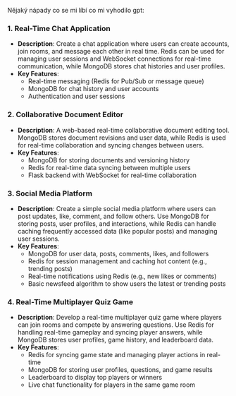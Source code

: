 Nějaký nápady co se mi líbí co mi vyhodilo gpt:

### 1. **Real-Time Chat Application**
   - **Description**: Create a chat application where users can create accounts, join rooms, and message each other in real time. Redis can be used for managing user sessions and WebSocket connections for real-time communication, while MongoDB stores chat histories and user profiles.
   - **Key Features**:
     - Real-time messaging (Redis for Pub/Sub or message queue)
     - MongoDB for chat history and user accounts
     - Authentication and user sessions

### 2. **Collaborative Document Editor**
   - **Description**: A web-based real-time collaborative document editing tool. MongoDB stores document revisions and user data, while Redis is used for real-time collaboration and syncing changes between users.
   - **Key Features**:
     - MongoDB for storing documents and versioning history
     - Redis for real-time data syncing between multiple users
     - Flask backend with WebSocket for real-time collaboration

### 3. **Social Media Platform**
   - **Description**: Create a simple social media platform where users can post updates, like, comment, and follow others. Use MongoDB for storing posts, user profiles, and interactions, while Redis can handle caching frequently accessed data (like popular posts) and managing user sessions.
   - **Key Features**:
     - MongoDB for user data, posts, comments, likes, and followers
     - Redis for session management and caching hot content (e.g., trending posts)
     - Real-time notifications using Redis (e.g., new likes or comments)
     - Basic newsfeed algorithm to show users the latest or trending posts

### 4. **Real-Time Multiplayer Quiz Game**
   - **Description**: Develop a real-time multiplayer quiz game where players can join rooms and compete by answering questions. Use Redis for handling real-time gameplay and syncing player answers, while MongoDB stores user profiles, game history, and leaderboard data.
   - **Key Features**:
     - Redis for syncing game state and managing player actions in real-time
     - MongoDB for storing user profiles, questions, and game results
     - Leaderboard to display top players or winners
     - Live chat functionality for players in the same game room
